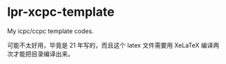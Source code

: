 # lpr-xcpc-template
My icpc/ccpc template codes.

可能不太好用，毕竟是 21 年写的，而且这个 latex 文件需要用 XeLaTeX 编译两次才能把目录编译出来。